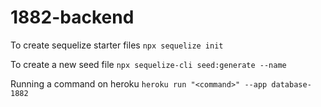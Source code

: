 # 1882-backend

To create sequelize starter files
`npx sequelize init`

To create a new seed file
`npx sequelize-cli seed:generate --name`

Running a command on heroku
`heroku run "<command>" --app database-1882`